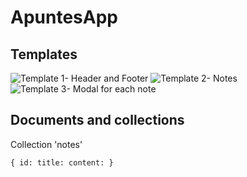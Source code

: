 # ApuntesApp

## Templates

![Template 1- Header and Footer](ApuntesApp/templates/TEMPLATE1.png)
![Template 2- Notes](ApuntesApp/templates/TEMPLATE1.png)
![Template 3- Modal for each note](ApuntesApp/templates/TEMPLATE1.png)

## Documents and collections

Collection 'notes'

`{
   id:
   title:
   content:
   }`
